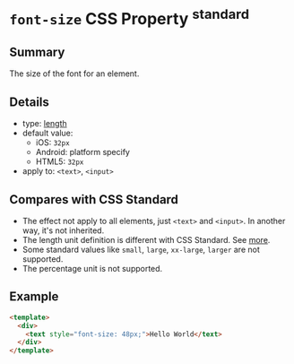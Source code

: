 # `font-size` CSS Property <sup>standard</sup>

## Summary

The size of the font for an element.

## Details

* type: [length](units/length.md)
* default value:
  * iOS: `32px`
  * Android: platform specify
  * HTML5: `32px`
* apply to: `<text>`, `<input>`

## Compares with CSS Standard

* The effect not apply to all elements, just `<text>` and `<input>`. In another way, it's not inherited.
* The length unit definition is different with CSS Standard. See [more](units/length.md).
* Some standard values like `small`, `large`, `xx-large`, `larger` are not supported.
* The percentage unit is not supported.

## Example

```html
<template>
  <div>
    <text style="font-size: 48px;">Hello World</text>
  </div>
</template>
```
